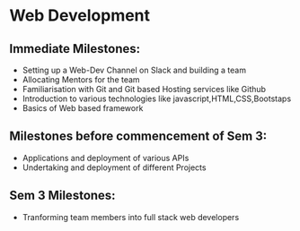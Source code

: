 # Web Development

## Immediate Milestones:
* Setting up a Web-Dev Channel on Slack and building a team
* Allocating Mentors for the team
* Familiarisation with Git and Git based Hosting services like Github
* Introduction to various technologies like javascript,HTML,CSS,Bootstaps
* Basics of Web based framework

## Milestones before commencement of Sem 3:
* Applications and deployment of various APIs
* Undertaking and deployment of different Projects 

## Sem 3 Milestones:
* Tranforming team members into full stack web developers




